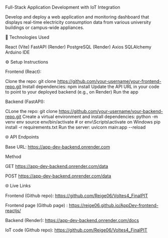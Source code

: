Full-Stack Application Development with IoT Integration

Develop and deploy a web application and monitoring dashboard that displays real-time electricity consumption data from various university buildings or campus-wide appliances.

🚀 Technologies Used

React (Vite)
FastAPI (Render) 
PostgreSQL (Render)
Axios
SQLAlchemy
Arduino IDE



⚙️ Setup Instructions

Frontend (React):

Clone the repo: git clone https://github.com/your-username/your-frontend-repo.git
Install dependencies: npm install
Update the API URL in your code to point to your deployed backend (e.g., on Render)
Run the app

Backend (FastAPI):

CLone the repo: git clone https://github.com/your-username/your-backend-repo.git
Create a virtual environment and install dependencies: python -m venv env source env/bin/activate # or env\Scripts\activate on Windows pip install -r requirements.txt
Run the server: uvicorn main:app --reload

🌐 API Endpoints

Base URL: https://app-dev-backend.onrender.com

Method

GET https://app-dev-backend.onrender.com/data

POST https://app-dev-backend.onrender.com/data

🌐 Live Links

Frontend (Github repo): https://github.com/Reige06/Voltes4_FinalPIT

Frontend page (Github page) : https://reige06.github.io/AppDev-frontend-reactjs/

Backend (Render): https://app-dev-backend.onrender.com/docs

IoT code (Github repo): https://github.com/Reige06/Voltes4_FinalPIT
